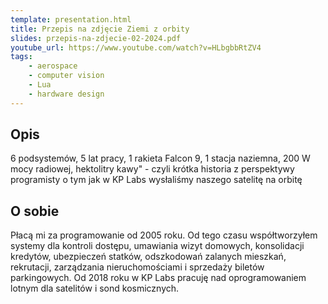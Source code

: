 ```yaml
---
template: presentation.html
title: Przepis na zdjęcie Ziemi z orbity
slides: przepis-na-zdjecie-02-2024.pdf
youtube_url: https://www.youtube.com/watch?v=HLbgbbRtZV4
tags:
    - aerospace
    - computer vision
    - Lua
    - hardware design
---
```


## Opis

6 podsystemów, 5 lat pracy, 1 rakieta Falcon 9, 1 stacja naziemna, 200 W mocy radiowej, hektolitry kawy" - czyli krótka historia z perspektywy programisty o tym jak w KP Labs wysłaliśmy naszego satelitę na orbitę

## O sobie
Płacą mi za programowanie od 2005 roku. Od tego czasu współtworzyłem systemy dla kontroli dostępu, umawiania wizyt domowych, konsolidacji kredytów, ubezpieczeń statków, odszkodowań zalanych mieszkań, rekrutacji, zarządzania nieruchomościami i sprzedaży biletów parkingowych. Od 2018 roku w KP Labs pracuję nad oprogramowaniem lotnym dla satelitów i sond kosmicznych.
